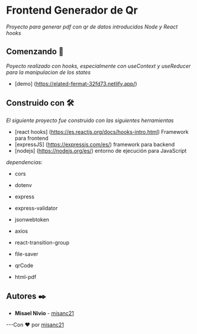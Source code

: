 # Frontend Generador de Qr
_Proyecto para generar pdf con qr de datos introducidos Node y React hooks_

## Comenzando 🚀
_Poyecto realizado con hooks, especialmente con useContext y useReducer para la manipulacion de los states_ 

* [demo] (https://elated-fermat-32fd73.netlify.app/)

## Construido con 🛠️
_El siguiente proyecto fue construido con las siguientes herramientas_
* [react hooks] (https://es.reactjs.org/docs/hooks-intro.html) Framework para frontend
* [expressJS] (https://expressjs.com/es/) framework para backend
* [nodejs] (https://nodejs.org/es/) entorno de ejecución para JavaScript

_dependencias:_
* cors
* dotenv
* express
* express-validator
* jsonwebtoken

* axios
* react-transition-group
* file-saver
* qrCode
* html-pdf

## Autores ✒️

* **Misael Nivio**  - [misanc21](https://github.com/misanc21)

---Con ❤️ por [misanc21](https://github.com/misanc21)
